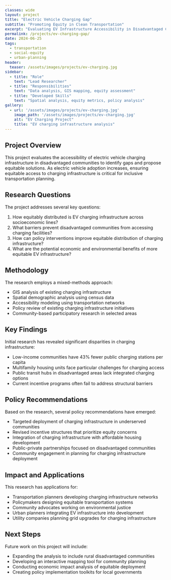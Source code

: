 ```yaml
---
classes: wide
layout: project
title: "Electric Vehicle Charging Gap"
subtitle: "Promoting Equity in Clean Transportation"
excerpt: "Evaluating EV Infrastructure Accessibility in Disadvantaged Communities"
permalink: /projects/ev-charging-gap/
date: 2024-06-25
tags:
  - transportation
  - social-equity
  - urban-planning
header:
  teaser: /assets/images/projects/ev-charging.jpg
sidebar:
  - title: "Role"
    text: "Lead Researcher"
  - title: "Responsibilities"
    text: "Data analysis, GIS mapping, equity assessment"
  - title: "Developed Skills"
    text: "Spatial analysis, equity metrics, policy analysis"
gallery:
  - url: '/assets/images/projects/ev-charging.jpg'
    image_path: '/assets/images/projects/ev-charging.jpg'
    alt: "EV Charging Project"
    title: "EV charging infrastructure analysis"
---
```


<style>
    body {
        font-size: 90%; 
    }
</style>

## Project Overview

This project evaluates the accessibility of electric vehicle charging infrastructure in disadvantaged communities to identify gaps and propose equitable solutions. As electric vehicle adoption increases, ensuring equitable access to charging infrastructure is critical for inclusive transportation planning.

## Research Questions

The project addresses several key questions:
1. How equitably distributed is EV charging infrastructure across socioeconomic lines?
2. What barriers prevent disadvantaged communities from accessing charging facilities?
3. How can policy interventions improve equitable distribution of charging infrastructure?
4. What are the potential economic and environmental benefits of more equitable EV infrastructure?

## Methodology

The research employs a mixed-methods approach:
- GIS analysis of existing charging infrastructure
- Spatial demographic analysis using census data
- Accessibility modeling using transportation networks
- Policy review of existing charging infrastructure initiatives
- Community-based participatory research in selected areas

## Key Findings

Initial research has revealed significant disparities in charging infrastructure:
- Low-income communities have 43% fewer public charging stations per capita
- Multifamily housing units face particular challenges for charging access
- Public transit hubs in disadvantaged areas lack integrated charging options
- Current incentive programs often fail to address structural barriers

## Policy Recommendations

Based on the research, several policy recommendations have emerged:
- Targeted deployment of charging infrastructure in underserved communities
- Revised incentive structures that prioritize equity concerns
- Integration of charging infrastructure with affordable housing development
- Public-private partnerships focused on disadvantaged communities
- Community engagement in planning for charging infrastructure deployment

## Impact and Applications

This research has applications for:
- Transportation planners developing charging infrastructure networks
- Policymakers designing equitable transportation systems
- Community advocates working on environmental justice
- Urban planners integrating EV infrastructure into development
- Utility companies planning grid upgrades for charging infrastructure

## Next Steps

Future work on this project will include:
- Expanding the analysis to include rural disadvantaged communities
- Developing an interactive mapping tool for community planning
- Conducting economic impact analysis of equitable deployment
- Creating policy implementation toolkits for local governments 
